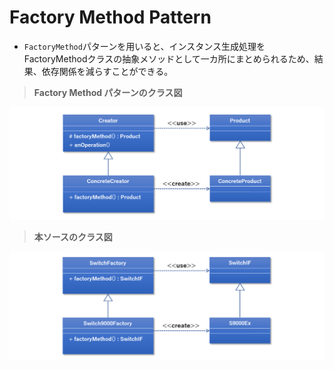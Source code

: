 # Factory Method Pattern
- `FactoryMethod`パターンを用いると、インスタンス生成処理をFactoryMethodクラスの抽象メソッドとして一カ所にまとめられるため、結果、依存関係を減らすことができる。



> **Factory Method パターンのクラス図**

<img src="image/FactoryMethod1.png">



> **本ソースのクラス図**

<img src="image/FactoryMethod2.png">
